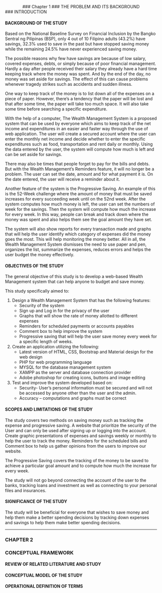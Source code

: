 <div align="center">
### Chapter 1
### THE PROBLEM AND ITS BACKGROUND
</div>
### INTRODUCTION

#### BACKGROUND OF THE STUDY

Based on the National Baseline Survey on Financial Inclusion by the Bangko Sentral ng Pilipinas (BSP), only 4 out of 10 Filipino adults (43.2%) have savings, 32.3% used to save in the past but have stopped saving money while the remaining 24.5% have never experienced saving money. 

The possible reasons why few have savings are because of low salary, covered expenses, debts, or simply because of poor financial management. Hardly a day after people received their salary they already have a hard time keeping track where the money was spent. And by the end of the day, no money was set aside for savings. The effect of this can cause problems whenever tragedy strikes such as accidents and sudden illness. 

One way to keep track of the money is to list down all of the expenses on a piece of paper. However, there’s a tendency that the paper will be lost and that after some time, the paper will take too much space. It will also take some time before searching a specific expenditure. 

With the help of a computer, The Wealth Management System is a proposed system that can be used by everyone which aims to keep track of the net income and expenditures in an easier and faster way through the use of web application. The user will create a secured account where the user can enter the monthly net income and decide whether to enter the specific expenditures such as food, transportation and rent daily or monthly. Using the data entered by the user, the system will compute how much is left and can be set aside for savings. 

There may also be times that people forget to pay for the bills and debts. But with the Wealth Management’s Reminders feature, it will no longer be a problem. The user can set the date, amount and for what payment it is. On the date entered, the user will receive a reminder about it. 

Another feature of the system is the Progressive Saving. An example of this is the 52-Week challenge where the amount of money that must be saved increases for every succeeding week until on the 52nd week. After the system computes how much money is left, the user can set the numbers of week for the savings. Then the system will compute how much the increase for every week. In this way, people can break and track down where the money was spent and also helps them see the goal amount they have set.

The system will also show reports for every transaction made and graphs that will help the user identify which category of expenses did the money goes the most. This will help monitoring the money better. All in all, the Wealth Management System dismisses the need to use paper and pen, organizes the list, summarize the expenses, reduces errors and helps the user budget the money effectively.
	
#### OBJECTIVES OF THE STUDY

The general objective of this study is to develop a web-based Wealth Management system that can help anyone to budget and save money.

This study specifically aimed to:

1.	Design a Wealth Management System that has the following features:
	*	Security of the system
	*	Sign up and Log in for the privacy of the user
	*	Graphs that will show the rate of money allotted to different expenses
	*	Reminders for scheduled payments or accounts payables
	*	Comment box to help improve the system
	*	Progressive saving that will help the user save money every week for a specific length of weeks.
2.	Create an application utilizing the following:
	*	Latest version of HTML, CSS, Bootstrap and Material design for the web design
	*	PHP for web programming language
	*	MYSQL for the database management system
	*	XAMPP as the server and database connection provider
	*	Adobe photoshop for creating icons, buttons and image editing
3.	Test and improve the system developed based on:
	*	Security- User’s personal information must be secured and will not be accessed by anyone other than the user and the admin.
	*	Accuracy – computations and graphs must be correct

#### SCOPES AND LIMITATIONS OF THE STUDY

The study covers two methods on saving money such as tracking the expense and progressive saving. A website that prioritize the security of the User and can only be used after signing up or logging into the account. Create graphic presentations of expenses and savings weekly or monthly to help the user to track the money. Reminders for the scheduled bills and Comment box to help us gather opinions from the users to improve our website.

The Progressive Saving covers the tracking of the money to be saved to achieve a particular goal amount and to compute how much the increase for every week. 

The study will not go beyond connecting the account of the user to the banks, tracking loans and investment as well as connecting to your personal files and insurances.

#### SIGNIFICANCE OF THE STUDY

The study will be beneficial for everyone that wishes to save money and help them make a better spending decisions by tracking down expenses and savings to help them make better spending decisions.

_____

### CHAPTER 2
### CONCEPTUAL FRAMEWORK

#### REVIEW OF RELATED LITERATURE AND STUDY
#### CONCEPTUAL MODEL OF THE STUDY
#### OPERATIONAL DEFINITION OF TERMS
